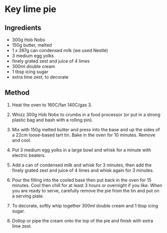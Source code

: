 # Key lime pie

## Ingredients
* 300g Hob Nobs
* 150g butter, melted
* 1 x 397g can condensed milk (we used Nestlé)
* 3 medium egg yolks
* finely grated zest and juice of 4 limes
* 300ml double cream
* 1 tbsp icing sugar
* extra lime zest, to decorate

## Method

1. Heat the oven to 160C/fan 140C/gas 3.

2. Whizz 300g Hob Nobs to crumbs in a food processor (or put in a strong plastic bag and bash with a rolling pin).

3. Mix with 150g melted butter and press into the base and up the sides of a 22cm loose-based tart tin. Bake in the oven for 10 minutes. Remove and cool.

4. Put 3 medium egg yolks in a large bowl and whisk for a minute with electric beaters.

5. Add a can of condensed milk and whisk for 3 minutes, then add the finely grated zest and juice of 4 limes and whisk again for 3 minutes.

6. Pour the filling into the cooled base then put back in the oven for 15 minutes. Cool then chill for at least 3 hours or overnight if you like. When you are ready to serve, carefully remove the pie from the tin and put on a serving plate.

7. To decorate, softly whip together 300ml double cream and 1 tbsp icing sugar.

8. Dollop or pipe the cream onto the top of the pie and finish with extra lime zest.
